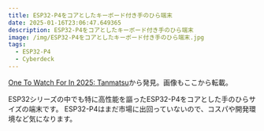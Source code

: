 ```yaml
---
title: ESP32-P4をコアとしたキーボード付き手のひら端末
date: 2025-01-16T23:06:47.649365
description: ESP32-P4をコアとしたキーボード付き手のひら端末
image: /img/ESP32-P4をコアとしたキーボード付き手のひら端末.jpg
tags:
  - ESP32-P4
  - Cyberdeck
---
```

[One To Watch For In 2025: Tanmatsu](https://hackaday.com/2025/01/07/one-to-watch-for-in-2025-tanmatsu/)から発見。画像もここから転載。

ESP32シリーズの中でも特に高性能を謳ったESP32-P4をコアとした手のひらサイズの端末です。
ESP32-P4はまだ市場に出回っていないので、コスパや開発環境など気になります。




